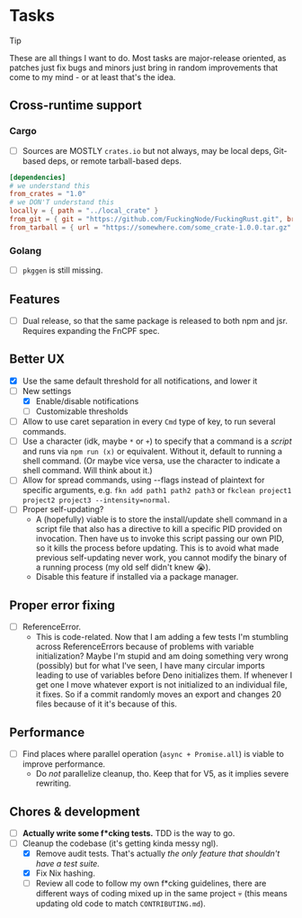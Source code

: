 # Tasks

> [!TIP]
> These are all things I want to do. Most tasks are major-release oriented, as patches just fix bugs and minors just bring in random improvements that come to my mind - or at least that's the idea.

## Cross-runtime support

### Cargo

- [ ] Sources are MOSTLY `crates.io` but not always, may be local deps, Git-based deps, or remote tarball-based deps.

```toml
[dependencies]
# we understand this
from_crates = "1.0"
# we DON'T understand this
locally = { path = "../local_crate" }
from_git = { git = "https://github.com/FuckingNode/FuckingRust.git", branch = "dev" }
from_tarball = { url = "https://somewhere.com/some_crate-1.0.0.tar.gz" }
```

### Golang

- [ ] `pkggen` is still missing.

## Features

- [ ] Dual release, so that the same package is released to both npm and jsr. Requires expanding the FnCPF spec.

## Better UX

- [x] Use the same default threshold for all notifications, and lower it
- [ ] New settings
  - [x] Enable/disable notifications
  - [ ] Customizable thresholds
- [ ] Allow to use caret separation in every `Cmd` type of key, to run several commands.
- [ ] Use a character (idk, maybe `*` or `+`) to specify that a command is a _script_ and runs via `npm run (x)` or equivalent. Without it, default to running a shell command. (Or maybe vice versa, use the character to indicate a shell command. Will think about it.)
- [ ] Allow for spread commands, using --flags instead of plaintext for specific arguments, e.g. `fkn add path1 path2 path3` or `fkclean project1 project2 project3 --intensity=normal`.
- [ ] Proper self-updating?
  - A (hopefully) viable is to store the install/update shell command in a script file that also has a directive to kill a specific PID provided on invocation. Then have us to invoke this script passing our own PID, so it kills the process before updating. This is to avoid what made previous self-updating never work, you cannot modify the binary of a running process (my old self didn't knew 😭).
  - Disable this feature if installed via a package manager.

## Proper error fixing

- [ ] ReferenceError.
  - This is code-related. Now that I am adding a few tests I'm stumbling across ReferenceErrors because of problems with variable initialization? Maybe I'm stupid and am doing something very wrong (possibly) but for what I've seen, I have many circular imports leading to use of variables before Deno initializes them. If whenever I get one I move whatever export is not initialized to an individual file, it fixes. So if a commit randomly moves an export and changes 20 files because of it it's because of this.

## Performance

- [ ] Find places where parallel operation (`async + Promise.all`) is viable to improve performance.
  - Do _not_ parallelize cleanup, tho. Keep that for V5, as it implies severe rewriting.

## Chores & development

- [ ] **Actually write some f\*cking tests.** TDD is the way to go.
- [ ] Cleanup the codebase (it's getting kinda messy ngl).
  - [x] Remove audit tests. That's actually _the only feature that shouldn't have a test suite._
  - [x] Fix Nix hashing.
  - [ ] Review all code to follow my own f\*cking guidelines, there are different ways of coding mixed up in the same project :skull: (this means updating old code to match `CONTRIBUTING.md`).
